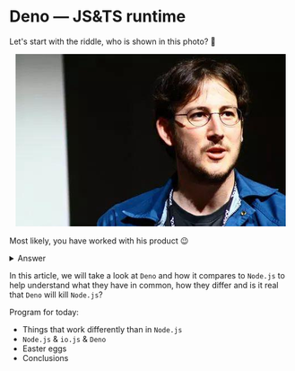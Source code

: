 # Deno — JS&TS runtime

Let's start with the riddle, who is shown in this photo? 🙂

<p align="center">
  <a href="https://en.wikipedia.org/wiki/Ryan_Dahl" rel="nofollow">
  <img src="./img/ryan-dahl.jpeg" alt="Ryan dahl" />
  </a>
</p>

Most likely, you have worked with his product 😉

<details>
  <summary>Answer</summary>

  [**Ryan Dahl**](https://en.wikipedia.org/wiki/Ryan_Dahl) is a software engineer and the original developer of the **`Node.js`** (~2009 year). In January 2012, Dahl announced that he turn over the reins to [NPM](https://en.wikipedia.org/wiki/Npm_(software)) creator.

  In 2018 he made a presentation ['10 things I regret about Node.js'](https://www.youtube.com/watch?v=M3BM9TB-8yA&vl=en) at the [JSConf](https://jsconf.com/) conference. Also, at this presentation, he announced [Deno](https://deno.land/) — a secure runtime for JavaScript and TypeScript.
</details>

In this article, we will take a look at `Deno` and how it compares to `Node.js` to help understand what they have in common, how they differ and is it real that `Deno` will kill `Node.js`?

Program for today:
 - Things that work differently than in `Node.js`
 - `Node.js` & `io.js` & `Deno`
 - Easter eggs
 - Conclusions
